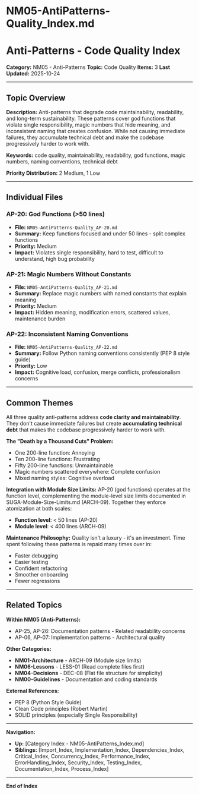 # NM05-AntiPatterns-Quality_Index.md

# Anti-Patterns - Code Quality Index

**Category:** NM05 - Anti-Patterns
**Topic:** Code Quality
**Items:** 3
**Last Updated:** 2025-10-24

---

## Topic Overview

**Description:** Anti-patterns that degrade code maintainability, readability, and long-term sustainability. These patterns cover god functions that violate single responsibility, magic numbers that hide meaning, and inconsistent naming that creates confusion. While not causing immediate failures, they accumulate technical debt and make the codebase progressively harder to work with.

**Keywords:** code quality, maintainability, readability, god functions, magic numbers, naming conventions, technical debt

**Priority Distribution:** 2 Medium, 1 Low

---

## Individual Files

### AP-20: God Functions (>50 lines)
- **File:** `NM05-AntiPatterns-Quality_AP-20.md`
- **Summary:** Keep functions focused and under 50 lines - split complex functions
- **Priority:** Medium
- **Impact:** Violates single responsibility, hard to test, difficult to understand, high bug probability

### AP-21: Magic Numbers Without Constants
- **File:** `NM05-AntiPatterns-Quality_AP-21.md`
- **Summary:** Replace magic numbers with named constants that explain meaning
- **Priority:** Medium
- **Impact:** Hidden meaning, modification errors, scattered values, maintenance burden

### AP-22: Inconsistent Naming Conventions
- **File:** `NM05-AntiPatterns-Quality_AP-22.md`
- **Summary:** Follow Python naming conventions consistently (PEP 8 style guide)
- **Priority:** Low
- **Impact:** Cognitive load, confusion, merge conflicts, professionalism concerns

---

## Common Themes

All three quality anti-patterns address **code clarity and maintainability**. They don't cause immediate failures but create **accumulating technical debt** that makes the codebase progressively harder to work with.

**The "Death by a Thousand Cuts" Problem:**
- One 200-line function: Annoying
- Ten 200-line functions: Frustrating  
- Fifty 200-line functions: Unmaintainable
- Magic numbers scattered everywhere: Complete confusion
- Mixed naming styles: Cognitive overload

**Integration with Module Size Limits:**
AP-20 (god functions) operates at the function level, complementing the module-level size limits documented in SUGA-Module-Size-Limits.md (ARCH-09). Together they enforce atomization at both scales:
- **Function level**: < 50 lines (AP-20)
- **Module level**: < 400 lines (ARCH-09)

**Maintenance Philosophy:**
Quality isn't a luxury - it's an investment. Time spent following these patterns is repaid many times over in:
- Faster debugging
- Easier testing
- Confident refactoring
- Smoother onboarding
- Fewer regressions

---

## Related Topics

**Within NM05 (Anti-Patterns):**
- AP-25, AP-26: Documentation patterns - Related readability concerns
- AP-06, AP-07: Implementation patterns - Architectural quality

**Other Categories:**
- **NM01-Architecture** - ARCH-09 (Module size limits)
- **NM06-Lessons** - LESS-01 (Read complete files first)
- **NM04-Decisions** - DEC-08 (Flat file structure for simplicity)
- **NM00-Guidelines** - Documentation and coding standards

**External References:**
- PEP 8 (Python Style Guide)
- Clean Code principles (Robert Martin)
- SOLID principles (especially Single Responsibility)

---

**Navigation:**
- **Up:** [Category Index - NM05-AntiPatterns_Index.md]
- **Siblings:** [Import_Index, Implementation_Index, Dependencies_Index, Critical_Index, Concurrency_Index, Performance_Index, ErrorHandling_Index, Security_Index, Testing_Index, Documentation_Index, Process_Index]

---

**End of Index**
